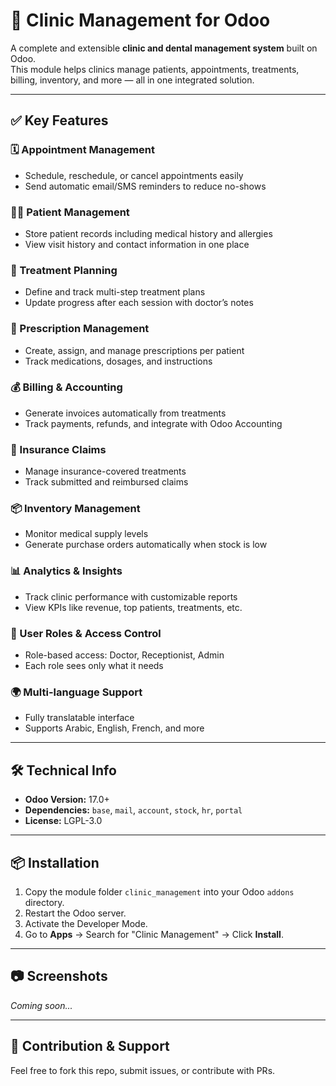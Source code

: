 # 🏥 Clinic Management for Odoo

A complete and extensible **clinic and dental management system** built on Odoo.  
This module helps clinics manage patients, appointments, treatments, billing, inventory, and more — all in one integrated solution.

---

## ✅ Key Features

### 🗓 Appointment Management
- Schedule, reschedule, or cancel appointments easily
- Send automatic email/SMS reminders to reduce no-shows

### 👨‍⚕️ Patient Management
- Store patient records including medical history and allergies
- View visit history and contact information in one place

### 🦷 Treatment Planning
- Define and track multi-step treatment plans
- Update progress after each session with doctor’s notes

### 💊 Prescription Management
- Create, assign, and manage prescriptions per patient
- Track medications, dosages, and instructions

### 💰 Billing & Accounting
- Generate invoices automatically from treatments
- Track payments, refunds, and integrate with Odoo Accounting

### 🏦 Insurance Claims
- Manage insurance-covered treatments
- Track submitted and reimbursed claims

### 📦 Inventory Management
- Monitor medical supply levels
- Generate purchase orders automatically when stock is low

### 📊 Analytics & Insights
- Track clinic performance with customizable reports
- View KPIs like revenue, top patients, treatments, etc.

### 🔐 User Roles & Access Control
- Role-based access: Doctor, Receptionist, Admin
- Each role sees only what it needs

### 🌍 Multi-language Support
- Fully translatable interface
- Supports Arabic, English, French, and more

---

## 🛠️ Technical Info

- **Odoo Version:** 17.0+
- **Dependencies:** `base`, `mail`, `account`, `stock`, `hr`, `portal`
- **License:** LGPL-3.0

---

## 📦 Installation

1. Copy the module folder `clinic_management` into your Odoo `addons` directory.
2. Restart the Odoo server.
3. Activate the Developer Mode.
4. Go to **Apps** → Search for "Clinic Management" → Click **Install**.

---

## 📷 Screenshots

_Coming soon..._

---

## 🙌 Contribution & Support

Feel free to fork this repo, submit issues, or contribute with PRs.  

